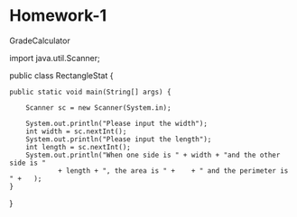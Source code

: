 # Homework-1
GradeCalculator
  
import java.util.Scanner;

public class RectangleStat {

    public static void main(String[] args) {

        Scanner sc = new Scanner(System.in);

        System.out.println("Please input the width");
        int width = sc.nextInt();
        System.out.println("Please input the length");
        int length = sc.nextInt();
        System.out.println("When one side is " + width + "and the other side is "
                + length + ", the area is " +    + " and the perimeter is " +   );
    }

}
